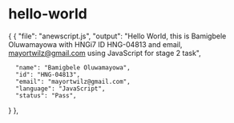 # hello-world
{
{
   "file": "anewscript.js",
   "output": "Hello World, this is Bamigbele Oluwamayowa with HNGi7 ID HNG-04813 and email, mayortwilz@gmail.com using JavaScript for stage 2 task",

      "name": "Bamigbele Oluwamayowa",
      "id": "HNG-04813",
      "email": "mayortwilz@gmail.com",
      "language": "JavaScript",
      "status": "Pass",
}
},
